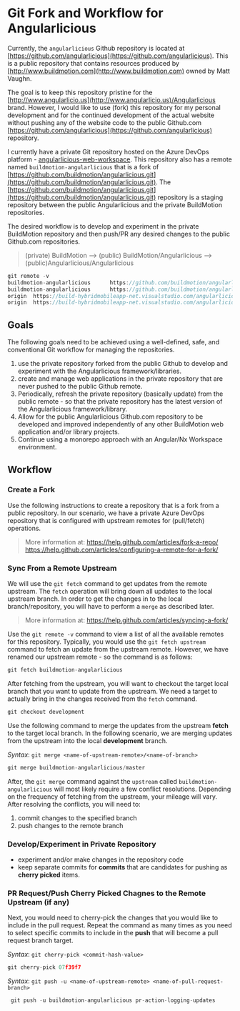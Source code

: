 # Git Fork and Workflow for Angularlicious

Currently, the `angularlicious` Github repository is located at [https://github.com/angularlicious](https://github.com/angularlicious). This is a public repository that contains resources produced by [http://www.buildmotion.com](http://www.buildmotion.com) owned by Matt Vaughn.  

The goal is to keep this repository pristine for the [http://www.angularlicio.us](http://www.angularlicio.us)/Angularlicious brand. However, I would like to use (fork) this repository for my personal development and for the continued development of the actual website without pushing any of the website code to the public Github.com [https://github.com/angularlicious](https://github.com/angularlicious) repository.

I currently have a private Git repository hosted on the Azure DevOps platform - [angularlicious-web-workspace](https://build-hybridmobileapp-net.visualstudio.com/_git/angularlicious-web-workspace). This repository also has a remote named `buildmotion-angularlicious` that is a fork of [https://github.com/buildmotion/angularlicious.git](https://github.com/buildmotion/angularlicious.git). The [https://github.com/buildmotion/angularlicious.git](https://github.com/buildmotion/angularlicious.git) repository is a staging repository between the public Angularlicious and the private BuildMotion repositories. 

The desired workflow is to develop and experiment in the private BuildMotion repository and then push/PR any desired changes to the public Github.com repositories. 

>(private) BuildMotion --> (public) BuildMotion/Angularlicious --> (public)Angularlicious/Angularlicious

```ts
git remote -v
buildmotion-angularlicious      https://github.com/buildmotion/angularlicious.git (fetch)
buildmotion-angularlicious      https://github.com/buildmotion/angularlicious.git (push)
origin  https://build-hybridmobileapp-net.visualstudio.com/angularlicious-web-workspace/_git/angularlicious-web-workspace (fetch)
origin  https://build-hybridmobileapp-net.visualstudio.com/angularlicious-web-workspace/_git/angularlicious-web-workspace (push)
```

## Goals

The following goals need to be achieved using a well-defined, safe, and conventional Git workflow for managing the repositories. 

1. use the private repository forked from the public Github to develop and experiment with the Angularlicious framework/libraries.
2. create and manage web applications in the private repository that are never pushed to the public Github remote.
3. Periodically, refresh the private repository (basically update) from the public remote - so that the private repository has the latest version of the Angularlicious framework/library.
4. Allow for the public Angularlicious Github.com repository to be developed and improved independently of any other BuildMotion web application and/or library projects. 
5. Continue using a monorepo approach with an Angular/Nx Workspace environment.

## Workflow

### Create a Fork

Use the following instructions to create a repository that is a fork from a public repository. In our scenario, we have a private Azure DevOps repository that is configured with upstream remotes for (pull/fetch) operations.

>More information at: https://help.github.com/articles/fork-a-repo/
> https://help.github.com/articles/configuring-a-remote-for-a-fork/

### Sync From a Remote Upstream
We will use the `git fetch` command to get updates from the remote upstream. The `fetch` operation will bring down all updates to the local upstream branch. In order to get the changes in to the local branch/repository, you will have to perform a `merge` as described later.

>More information at: https://help.github.com/articles/syncing-a-fork/

Use the `git remote -v` command to view a list of all the available remotes for this repository. Typically, you would use the `git fetch upstream` command to fetch an update from the upstream remote. However, we have renamed our upstream remote - so the command is as follows:

```ts
git fetch buildmotion-angularlicious
```

After fetching from the upstream, you will want to checkout the target local branch that you want to update from the upstream. We need a target to actually bring in the changes received from the `fetch` command. 

```ts
git checkout development
```

Use the following command to merge the updates from the upstream **fetch** to the target local branch. In the following scenario, we are merging updates from the upstream into the local **development** branch.

*Syntax*: `git merge <name-of-upstream-remote>/<name-of-branch>`

```ts
git merge buildmotion-angularlicious/master
```

After, the `git merge` command against the `upstream` called `buildmotion-angularlicious` will most likely require a few conflict resolutions. Depending on the frequency of fetching from the upstream, your mileage will vary. After resolving the conflicts, you will need to:

1. commit changes to the specified branch
2. push changes to the remote branch

### Develop/Experiment in Private Repository

* experiment and/or make changes in the repository code
* keep separate commits for **commits** that are candidates for pushing as **cherry picked** items.

### PR Request/Push Cherry Picked Chagnes to the Remote Upstream (if any)

Next, you would need to cherry-pick the changes that you would like to include in the pull request. Repeat the command as many times as you need to select specific commits to include in the **push** that will become a pull request branch target.

*Syntax*: `git cherry-pick <commit-hash-value>`
```ts
git cherry-pick 07f39f7
```

*Syntax*:  `git push -u <name-of-upstream-remote> <name-of-pull-request-branch>`

```ts
 git push -u buildmotion-angularlicious pr-action-logging-updates
 ```